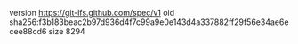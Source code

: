 version https://git-lfs.github.com/spec/v1
oid sha256:f3b183beac2b97d936d4f7c99a9e0e143d4a337882ff29f56e34ae6ecee88cd6
size 8294
